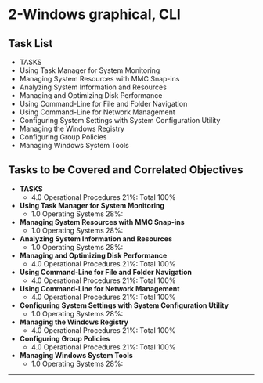 # 2-Windows graphical, CLI

## Task List
- TASKS
- Using Task Manager for System Monitoring
- Managing System Resources with MMC Snap-ins
- Analyzing System Information and Resources
- Managing and Optimizing Disk Performance
- Using Command-Line for File and Folder Navigation
- Using Command-Line for Network Management
- Configuring System Settings with System Configuration Utility
- Managing the Windows Registry
- Configuring Group Policies
- Managing Windows System Tools

## Tasks to be Covered and Correlated Objectives

- **TASKS**  
  - 4.0 Operational Procedures     21%: Total      100%
- **Using Task Manager for System Monitoring**  
  - 1.0 Operating Systems     28%: 
- **Managing System Resources with MMC Snap-ins**  
  - 1.0 Operating Systems     28%: 
- **Analyzing System Information and Resources**  
  - 1.0 Operating Systems     28%: 
- **Managing and Optimizing Disk Performance**  
  - 4.0 Operational Procedures     21%: Total      100%
- **Using Command-Line for File and Folder Navigation**  
  - 4.0 Operational Procedures     21%: Total      100%
- **Using Command-Line for Network Management**  
  - 4.0 Operational Procedures     21%: Total      100%
- **Configuring System Settings with System Configuration Utility**  
  - 1.0 Operating Systems     28%: 
- **Managing the Windows Registry**  
  - 4.0 Operational Procedures     21%: Total      100%
- **Configuring Group Policies**  
  - 4.0 Operational Procedures     21%: Total      100%
- **Managing Windows System Tools**  
  - 1.0 Operating Systems     28%: 

---
